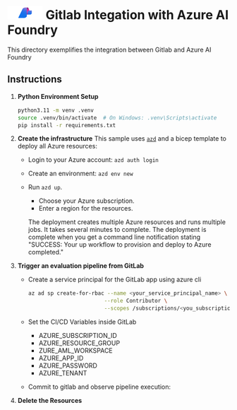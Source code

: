 # <img src="./utils/media/ai_foundry.png" alt="Azure Foundry" style="width:80px;height:30px;"/> Gitlab Integation with Azure AI Foundry

This directory exemplifies the integration between Gitlab and Azure AI Foundry

## Instructions

1. **Python Environment Setup**
   ```bash
   python3.11 -m venv .venv
   source .venv/bin/activate  # On Windows: .venv\Scripts\activate
   pip install -r requirements.txt
   ```

2. **Create the infrastructure**
This sample uses [`azd`](https://learn.microsoft.com/azure/developer/azure-developer-cli/) and a bicep template to deploy all Azure resources:

   - Login to your Azure account: `azd auth login`

   - Create an environment: `azd env new`

   - Run `azd up`.

      + Choose your Azure subscription.
      + Enter a region for the resources.

      The deployment creates multiple Azure resources and runs multiple jobs. It takes several minutes to complete. The deployment is complete when you get a command line notification stating "SUCCESS: Your up workflow to provision and deploy to Azure completed."


3. **Trigger an evaluation pipeline from GitLab**
   - Create a service principal for the GitLab app using azure cli
      ```bash
      az ad sp create-for-rbac --name <your_service_principal_name> \
                              --role Contributor \
                              --scopes /subscriptions/<you_subscription_id>/resourceGroups/<your_resource_group>
      ```

   - Set the CI/CD Variables inside GitLab
      - AZURE_SUBSCRIPTION_ID
      - AZURE_RESOURCE_GROUP 
      - ZURE_AML_WORKSPACE 
      - AZURE_APP_ID 
      - AZURE_PASSWORD 
      - AZURE_TENANT
 
   - Commit to gitlab and observe pipeline execution:



4. **Delete the Resources**
  

